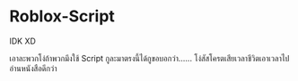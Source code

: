 # Roblox-Script
IDK XD











เอาละพวกโง่ถ้าพวกมึงใช้ Script กูละมาตรงนี้ได้กูขอบอกว่า...... โง่สัสโครตเสียเวลาชีวิตเอาเวลาไปอ่านหนังสือดีกว่า
